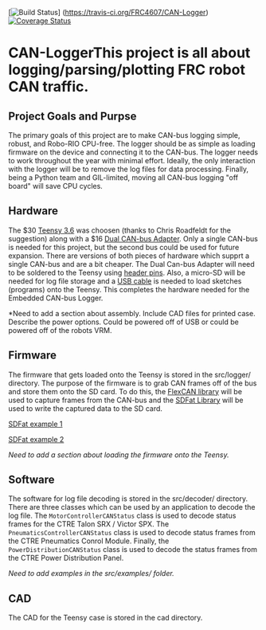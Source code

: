 [![Build Status](https://travis-ci.org/FRC4607/CAN-Logger.png?branch=master)]
(https://travis-ci.org/FRC4607/CAN-Logger)
[![Coverage Status](https://coveralls.io/repos/github/FRC4607/CAN-Logger/badge.svg?branch=master)](https://coveralls.io/github/FRC4607/CAN-Logger?branch=master)
# CAN-LoggerThis project is all about logging/parsing/plotting FRC robot CAN traffic. 

## Project Goals and Purpse
The primary goals of this project are to make CAN-bus logging simple, robust,
and Robo-RIO CPU-free.  The logger should be as simple as loading firmware on
the device and connecting it to the CAN-bus.  The logger needs to work
throughout the year with minimal effort.  Ideally, the only interaction with the
logger will be to remove the log files for data processing.  Finally, being a
Python team and GIL-limited, moving all CAN-bus logging "off board" will save
CPU cycles.

## Hardware
The $30 [Teensy 3.6](https://www.pjrc.com/teensy/) was choosen (thanks to Chris
Roadfeldt for the suggestion) along with a $16 [Dual CAN-bus Adapter](https://www.tindie.com/products/Fusion/dual-can-bus-adapter-for-teensy-35-36/).
Only a single CAN-bus is needed for this project, but the second bus could be
used for future expansion.  There are versions of both pieces of hardware which
supprt a single CAN-bus and are a bit cheaper.  The Dual Can-bus Adapter will
need to be soldered to the Teensy using
[header pins](https://www.pjrc.com/store/header_20x1.html).  Also, a micro-SD
will be needed for log file storage and a
[USB cable](https://www.pjrc.com/store/cable_usb_micro_b.html) is needed to load
sketches (programs) onto the Teensy.  This completes the hardware needed for the
Embedded CAN-bus Logger.

*Need to add a section about assembly.  Include CAD files for printed case.
Describe the power options.  Could be powered off of USB or could be powered off
of the robots VRM.

## Firmware
The firmware that gets loaded onto the Teensy is stored in the src/logger/
directory.  The purpose of the firmware is to grab CAN frames off of the bus and
store them onto the SD card.  To do this, the 
[FlexCAN library](https://github.com/collin80/FlexCAN_Library) will be used to
capture frames from the CAN-bus and the
[SDFat Library](https://github.com/greiman/SdFat) will be used to write the
captured data to the SD card.

[SDFat example 1](https://forum.pjrc.com/threads/40150-CAN-logger-and-SD-card-speed)

[SDFat example 2](https://forum.pjrc.com/threads/39158-Using-SdFat-to-acces-Teensy-3-6-SD-internal-card-(-amp-with-audio-board))

*Need to add a section about loading the firmware onto the Teensy.*

## Software
The software for log file decoding is stored in the src/decoder/ directory.
There are three classes which can be used by an application to decode the log
file.  The `MotorControllerCANStatus` class is used to decode status frames for
the CTRE Talon SRX / Victor SPX.  The `PneumaticsControllerCANStatus` class is
used to decode status frames from the CTRE Pneumatics Conrol Module.  Finally,
the `PowerDistributionCANStatus` class is used to decode the status frames from
the CTRE Power Distribution Panel.

*Need to add examples in the src/examples/ folder.*

## CAD
The CAD for the Teensy case is stored in the cad directory.
